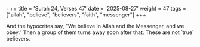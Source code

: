+++
title = 'Surah 24, Verses 47'
date = '2025-08-27'
weight = 47
tags = ["allah", "believe", "believers", "faith", "messenger"]
+++

And the hypocrites say, “We believe in Allah and the Messenger, and we obey.” Then a group of them turns away soon after that. These are not ˹true˺ believers.